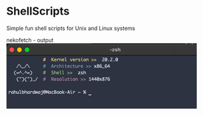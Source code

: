 # ShellScripts
Simple fun shell scripts for Unix and Linux systems

nekofetch - output 
<img src="https://github.com/Rayzon3/ShellScripts/blob/main/ScreenShots/Screenshot%20-%20nekofetch.png">
